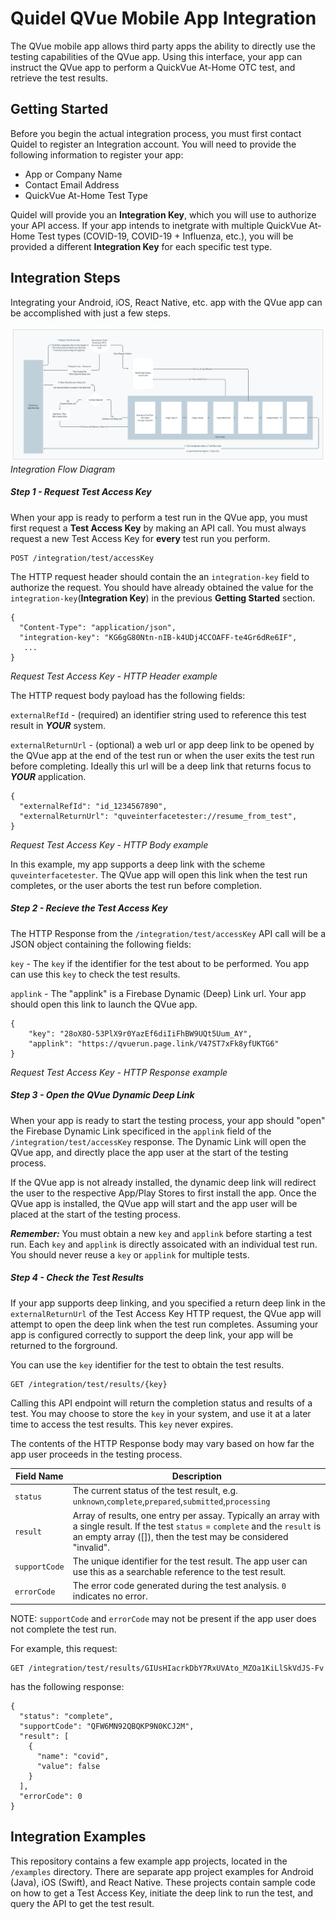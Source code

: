 # Quidel QVue Mobile App Integration

The QVue mobile app allows third party apps the ability to directly use the testing capabilities of the QVue app. Using this interface, your app can instruct the QVue app to perform a QuickVue At-Home OTC test, and retrieve the test results.

## Getting Started

Before you begin the actual integration process, you must first contact Quidel to register an Integration account. You will need to provide the following information to register your app:

- App or Company Name
- Contact Email Address
- QuickVue At-Home Test Type

Quidel will provide you an **Integration Key**, which you will use to authorize your API access. If your app intends to inetgrate with multiple QuickVue At-Home Test types (COVID-19, COVID-19 + Influenza, etc.), you will be provided a different **Integration Key** for each specific test type.

## Integration Steps

Integrating your Android, iOS, React Native, etc. app with the QVue app can be accomplished with just a few steps.

![Integtration App Flow](/readme_images/interface_flow.png "QVue Integration Flow")
_Integration Flow Diagram_

##### Step 1 - Request Test Access Key

When your app is ready to perform a test run in the QVue app, you must first request a **Test Access Key** by making an API call. You must always request a new Test Access Key for **every** test run you perform.

```
POST /integration/test/accessKey
```

The HTTP request header should contain the an `integration-key` field to authorize the request. You should have already obtained the value for the `integration-key`(**Integration Key**) in the previous **Getting Started** section.

```
{
  "Content-Type": "application/json",
  "integration-key": "KG6gG80Ntn-nIB-k4UDj4CCOAFF-te4Gr6dRe6IF",
   ...
}
```

_Request Test Access Key - HTTP Header example_

The HTTP request body payload has the following fields:

`externalRefId` - (required) an identifier string used to reference this test result in **_YOUR_** system.

`externalReturnUrl` - (optional) a web url or app deep link to be opened by the QVue app at the end of the test run or when the user exits the test run before completing. Ideally this url will be a deep link that returns focus to **_YOUR_** application.

```
{
  "externalRefId": "id_1234567890",
  "externalReturnUrl": "quveinterfacetester://resume_from_test",
}
```

_Request Test Access Key - HTTP Body example_

In this example, my app supports a deep link with the scheme `quveinterfacetester`. The QVue app will open this link when the test run completes, or the user aborts the test run before completion.

##### Step 2 - Recieve the Test Access Key

The HTTP Response from the `/integration/test/accessKey` API call will be a JSON object containing the following fields:

`key` - The `key` if the identifier for the test about to be performed. You app can use this `key` to check the test results.

`applink` - The "applink" is a Firebase Dynamic (Deep) Link url. Your app should open this link to launch the QVue app.

```
{
    "key": "28oX8O-53PlX9r0YazEf6diIiFhBW9UQt5Uum_AY",
    "applink": "https://qvuerun.page.link/V47ST7xFk8yfUKTG6"
}
```

_Request Test Access Key - HTTP Response example_

##### Step 3 - Open the QVue Dynamic Deep Link

When your app is ready to start the testing process, your app should "open" the Firebase Dynamic Link specificed in the `applink` field of the `/integration/test/accessKey` response. The Dynamic Link will open the QVue app, and directly place the app user at the start of the testing process.

If the QVue app is not already installed, the dynamic deep link will redirect the user to the respective App/Play Stores to first install the app. Once the QVue app is installed, the QVue app will start and the app user will be placed at the start of the testing process.

**_Remember:_** You must obtain a new `key` and `applink` before starting a test run. Each `key` and `applink` is directly assoicated with an individual test run. You should never reuse a `key` or `applink` for multiple tests.

##### Step 4 - Check the Test Results

If your app supports deep linking, and you specified a return deep link in the `externalReturnUrl` of the Test Access Key HTTP request, the QVue app will attempt to open the deep link when the test run completes. Assuming your app is configured correctly to support the deep link, your app will be returned to the forground.

You can use the `key` identifier for the test to obtain the test results.

```
GET /integration/test/results/{key}
```

Calling this API endpoint will return the completion status and results of a test. You may choose to store the `key` in your system, and use it at a later time to access the test results. This `key` never expires.

The contents of the HTTP Response body may vary based on how far the app user proceeds in the testing process.

| Field Name    | Description                                                                                                                                                                                           |
| ------------- | ----------------------------------------------------------------------------------------------------------------------------------------------------------------------------------------------------- |
| `status`      | The current status of the test result, e.g. `unknown`,`complete`,`prepared`,`submitted`,`processing`                                                                                                  |
| `result`      | Array of results, one entry per assay. Typically an array with a single result. If the test `status` = `complete` and the `result` is an empty array ([]), then the test may be considered "invalid". |
| `supportCode` | The unique identifier for the test result. The app user can use this as a searchable reference to the test result.                                                                                    |
| `errorCode`   | The error code generated during the test analysis. `0` indicates no error.                                                                                                                            |

NOTE: `supportCode` and `errorCode` may not be present if the app user does not complete the test run.

For example, this request:

```
GET /integration/test/results/GIUsHIacrkDbY7RxUVAto_MZOa1KiLlSkVdJS-Fv
```

has the following response:

```
{
  "status": "complete",
  "supportCode": "QFW6MN92QBQKP9N0KCJ2M",
  "result": [
    {
      "name": "covid",
      "value": false
    }
  ],
  "errorCode": 0
}
```

## Integration Examples

This repository contains a few example app projects, located in the `/examples` directory. There are separate app project examples for Android (Java), iOS (Swift), and React Native. These projects contain sample code on how to get a Test Access Key, initiate the deep link to run the test, and query the API to get the test result.

